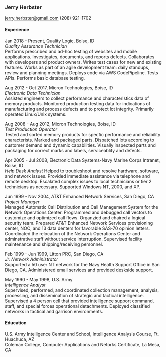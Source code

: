 
### Jerry Herbster 
jerry.herbster@gmail.com (208) 921-1702

#### Experience

Jan 2018 - Present, Quality Logic, Boise, ID  
_Quality Assurance Technician_  
Performs prescribed and ad-hoc testing of websites and mobile applications.  Investigates, documents, and reports defects.  Collaborates with developers and product owners. Writes test cases for new and existing features.  Works as part of an agile development team: daily standups, review and planning meetings. Deploys code via AWS CodePipeline. Tests APIs. Performs basic database testing.  

Aug 2012 - Oct 2017, Micron Technologies, Boise, ID  
_Electronic Data Technician_  
Assisted engineers to collect performance and characteristics data of memory products.  Monitored production testing data for indications of manufacturing and process defects and to protect lot integrity.  Primarily operated Linux/Unix systems.

Aug 2008 - Aug 2012, Micron Technologies, Boise, ID  
_Test Production Operator_    
Tested and sorted memory products for specfic performance and reliability characterists.  Marked and packaged parts. Dispatched lots according to customer demand and dynamic capabilities.  Visually inspected parts and packaging for correct marks and labels, serviceablity and defects.

Apr 2005 - Jul 2008, Electronic Data Systems-Navy Marine Corps Intranet, Boise, ID  
_Help Desk Analyst_ 
Helped to troubleshoot and resolve hardware, software, and network issues.  Provided immediate assistance via telephone and remote desktop.  Escalated complex issues to local technicians or tier 2 technicians as necessary.  Supported Windows NT, 2000, and XP.  

Jun 1999 - Nov 2004, AT&T Enhanced Network Services, San Diego, CA  
_Project Manager_  
Managed Automatic Call Distribution and Call Management System for the Network Operations Center.  Programmed and debugged call vectors to customize and optimized call flows.  Organzied and chaired a logical security team.  Prepared AT&T Enhanced Network Services provisioning center, NOC, and 13 data denters for favorable SAS-70 opinion letters.  Coordinated the relocation of the Network Operations Center and adminstrative staff without service interruption.  Supervised facility maintenance and shipping/receiving personnel.  

Feb 1999 - Jun 1999, Litton PRC, San Diego, CA  
_Jr. Network Administrator_  
Supported a 50 user NT network for the Navy Health Support Office in San Diego, CA. Administered email services and provided deskside support.

May 1990 - May 1998, U.S. Army  
_Intelligence Analyst_  
Supervised, performed, and coordinated collection management, analysis, processing, and dissemination of strategic and tactical intelligence.  Supervised a 4 person cell that provided intelligence support command, staff, and special forces operational detachments.  Deployed classified networks in tactical and garrison environments.  

#### Education
U.S. Army Intelligence Center and School, Intelligence Analysis Course, Ft. Huachuca, AZ  
Coleman College, Computer Applications and Netorks Certificate, La Mesa, CA

